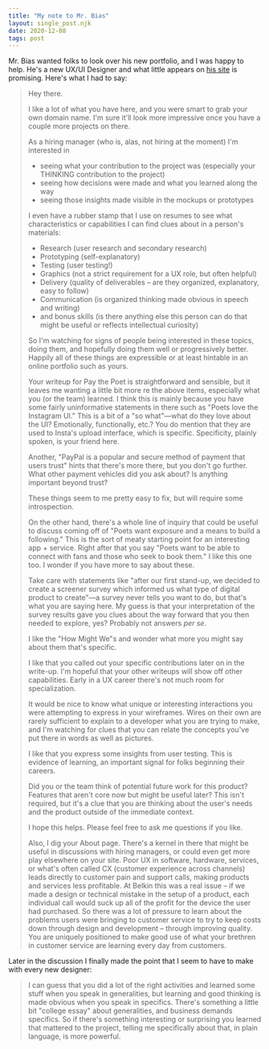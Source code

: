 ```yaml
---
title: "My note to Mr. Bias"
layout: single_post.njk
date: 2020-12-08
tags: post
---
```


Mr. Bias wanted folks to look over his new portfolio, and I was happy to help. He's a new UX/UI Designer and what little appears on [his site](https://www.tbias.design/) is promising. Here's what I had to say:

> Hey there.
> 
> I like a lot of what you have here, and you were smart to grab your own domain name. I'm sure it'll look more impressive once you have a couple more projects on there.
> 
> As a hiring manager (who is, alas, not hiring at the moment) I'm interested in
> 
> - seeing what your contribution to the project was (especially your THINKING contribution to the project)
> - seeing how decisions were made and what you learned along the way
> - seeing those insights made visible in the mockups or prototypes
> 
> I even have a rubber stamp that I use on resumes to see what characteristics or capabilities I can find clues about in a person's materials:
> 
> - Research (user research and secondary research)
> - Prototyping (self-explanatory)
> - Testing (user testing!)
> - Graphics (not a strict requirement for a UX role, but often helpful)
> - Delivery (quality of deliverables – are they organized, explanatory, easy to follow)
> - Communication (is organized thinking made obvious in speech and writing)
> - and bonus skills (is there anything else this person can do that might be useful or reflects intellectual curiosity)
> 
> So I'm watching for signs of people being interested in these topics, doing them, and hopefully doing them well or progressively better. Happily all of these things are expressible or at least hintable in an online portfolio such as yours.
> 
> Your writeup for Pay the Poet is straightforward and sensible, but it leaves me wanting a little bit more re the above items, especially what you (or the team) learned. I think this is mainly because you have some fairly uninformative statements in there such as "Poets love the Instagram UI." This is a bit of a "so what"—what do they love about the UI? Emotionally, functionally, etc.? You do mention that they are used to Insta's upload interface, which is specific. Specificity, plainly spoken, is your friend here.
> 
> Another, "PayPal is a popular and secure method of payment that users trust" hints that there's more there, but you don't go further. What other payment vehicles did you ask about? Is anything important beyond trust?
> 
> These things seem to me pretty easy to fix, but will require some introspection.
> 
> On the other hand, there's a whole line of inquiry that could be useful to discuss coming off of "Poets want exposure and a means to build a following." This is the sort of meaty starting point for an interesting app + service. Right after that you say "Poets want to be able to connect with fans and those who seek to book them." I like this one too. I wonder if you have more to say about these.
> 
> Take care with statements like "after our first stand-up, we decided to create a screener survey which informed us what type of digital product to create"—a survey never tells you want to do, but that's what you are saying here. My guess is that your interpretation of the survey results gave you clues about the way forward that you then needed to explore, yes? Probably not answers _per se_.
> 
> I like the "How Might We"s and wonder what more you might say about them that's specific.
> 
> I like that you called out your specific contributions later on in the write-up. I'm hopeful that your other writeups will show off other capabilities. Early in a UX career there's not much room for specialization.
> 
> It would be nice to know what unique or interesting interactions you were attempting to express in your wireframes. Wires on their own are rarely sufficient to explain to a developer what you are trying to make, and I'm watching for clues that you can relate the concepts you've put there in words as well as pictures.
> 
> I like that you express some insights from user testing. This is evidence of learning, an important signal for folks beginning their careers.
> 
> Did you or the team think of potential future work for this product? Features that aren't core now but might be useful later? This isn't required, but it's a clue that you are thinking about the user's needs and the product outside of the immediate context.
> 
> I hope this helps. Please feel free to ask me questions if you like.
> 
> Also, I dig your About page. There's a kernel in there that might be useful in discussions with hiring managers, or could even get more play elsewhere on your site. Poor UX in software, hardware, services, or what's often called CX (customer experience across channels) leads directly to customer pain and support calls, making products and services less profitable. At Belkin this was a real issue – if we made a design or technical mistake in the setup of a product, each individual call would suck up all of the profit for the device the user had purchased. So there was a lot of pressure to learn about the problems users were bringing to customer service to try to keep costs down through design and development – through improving quality. You are uniquely positioned to make good use of what your brethren in customer service are learning every day from customers.

Later in the discussion I finally made the point that I seem to have to make with every new designer:

> I can guess that you did a lot of the right activities and learned some stuff when you speak in generalities, but learning and good thinking is made obvious when you speak in specifics. There's something a little bit "college essay" about generalities, and business demands specifics. So if there's something interesting or surprising you learned that mattered to the project, telling me specifically about that, in plain language, is more powerful.
